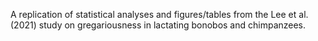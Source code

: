 A replication of statistical analyses and figures/tables from the Lee et al. (2021) study on gregariousness in lactating bonobos and chimpanzees.
